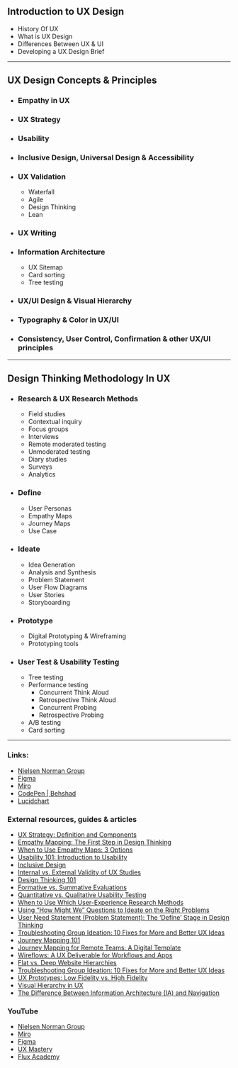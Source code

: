 ## Introduction to UX Design
- History Of UX
- What is UX Design
- Differences Between UX & UI
- Developing a UX Design Brief
---
## UX Design Concepts & Principles

- ### Empathy in UX
- ### UX Strategy
- ### Usability
- ### Inclusive Design, Universal Design & Accessibility
- ### UX Validation
  - Waterfall
  - Agile
  - Design Thinking
  - Lean
- ### UX Writing
- ### Information Architecture
  - UX Sitemap
  - Card sorting
  - Tree testing
- ### UX/UI Design & Visual Hierarchy
- ### Typography & Color in UX/UI
- ### Consistency, User Control, Confirmation & other UX/UI principles

---
## Design Thinking Methodology In UX

- ### Research & UX Research Methods

  - Field studies
  - Contextual inquiry
  - Focus groups
  - Interviews
  - Remote moderated testing
  - Unmoderated testing
  - Diary studies
  - Surveys
  - Analytics

- ### Define

  - User Personas
  - Empathy Maps
  - Journey Maps
  - Use Case

- ### Ideate

  - Idea Generation
  - Analysis and Synthesis
  - Problem Statement
  - User Flow Diagrams
  - User Stories
  - Storyboarding

- ### Prototype

  - Digital Prototyping & Wireframing
  - Prototyping tools

- ### User Test & Usability Testing
  - Tree testing
  - Performance testing
    - Concurrent Think Aloud
    - Retrospective Think Aloud
    - Concurrent Probing 
    - Retrospective Probing
  - A/B testing
  - Card sorting

---
### Links:
- [Nielsen Norman Group](https://www.nngroup.com)
- [Figma](https://www.figma.com)
- [Miro](https://miro.com)
- [CodePen | Behshad](https://codepen.io/behshad)
- [Lucidchart](https://www.lucidchart.com/pages/)

### External resources, guides & articles 
- [UX Strategy: Definition and Components](https://www.nngroup.com/articles/ux-strategy/)
- [Empathy Mapping: The First Step in Design Thinking](https://www.nngroup.com/articles/empathy-mapping/)
- [When to Use Empathy Maps: 3 Options](https://www.nngroup.com/articles/using-empathy-maps/)
- [Usability 101: Introduction to Usability](https://www.nngroup.com/articles/usability-101-introduction-to-usability/)
- [Inclusive Design](https://www.nngroup.com/articles/inclusive-design/)
- [Internal vs. External Validity of UX Studies](https://www.nngroup.com/articles/internal-vs-external-validity/)
- [Design Thinking 101](https://www.nngroup.com/articles/design-thinking/)
- [Formative vs. Summative Evaluations](https://www.nngroup.com/articles/formative-vs-summative-evaluations/)
- [Quantitative vs. Qualitative Usability Testing](https://www.nngroup.com/articles/quant-vs-qual/)
- [When to Use Which User-Experience Research Methods](https://www.nngroup.com/articles/which-ux-research-methods/)
- [Using “How Might We” Questions to Ideate on the Right Problems](https://www.nngroup.com/articles/how-might-we-questions/)
- [User Need Statement (Problem Statement): The ‘Define’ Stage in Design Thinking](https://www.nngroup.com/articles/user-need-statements/)
- [Troubleshooting Group Ideation: 10 Fixes for More and Better UX Ideas](https://www.nngroup.com/articles/group-ideation)
- [Journey Mapping 101](https://www.nngroup.com/articles/journey-mapping-101/)
- [Journey Mapping for Remote Teams: A Digital Template](https://www.nngroup.com/articles/journey-map-digital-template/)
- [Wireflows: A UX Deliverable for Workflows and Apps](https://www.nngroup.com/articles/wireflows/)
- [Flat vs. Deep Website Hierarchies](https://www.nngroup.com/articles/flat-vs-deep-hierarchy/)
- [Troubleshooting Group Ideation: 10 Fixes for More and Better UX Ideas](https://www.nngroup.com/articles/group-ideation/)
- [UX Prototypes: Low Fidelity vs. High Fidelity](https://www.nngroup.com/articles/ux-prototype-hi-lo-fidelity/)
- [Visual Hierarchy in UX](https://www.nngroup.com/articles/visual-hierarchy-ux-definition/)
- [The Difference Between Information Architecture (IA) and Navigation](https://www.nngroup.com/articles/ia-vs-navigation/)

### YouTube 
- [Nielsen Norman Group](https://www.youtube.com/@NNgroup)
- [Miro](https://www.youtube.com/@MiroHQ)
- [Figma](https://www.youtube.com/@Figma)
- [UX Mastery](https://www.youtube.com/user/uxmastery)
- [Flux Academy](https://www.youtube.com/c/FluxWithRanSegall/featured)